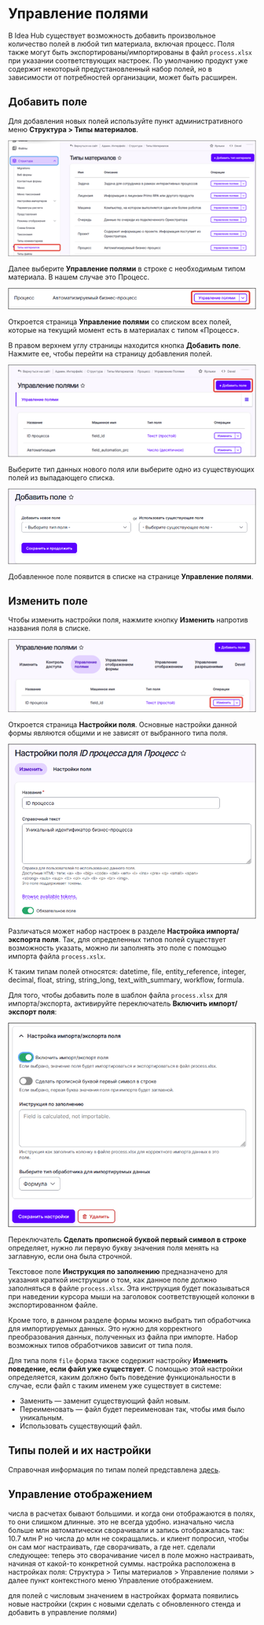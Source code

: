 # Управление полями

В Idea Hub существует возможность добавить произвольное количество полей в любой тип материала, включая процесс. Поля также могут быть экспортированы/импортированы в файл `process.xlsx` при указании соответствующих настроек. По умолчанию продукт уже содержит некоторый предустановленный набор полей, но в зависимости от потребностей организации, может быть расширен.

## Добавить поле

Для добавления новых полей используйте пункт административного меню **Структура > Типы материалов**.

![Структура > Типы материалов](<../../.gitbook/assets1/idea-hub/add-fields-menu.png>)

Далее выберите **Управление полями** в строке с необходимым типом материала. В нашем случае это Процесс.

![Управление полями процесса](<../../.gitbook/assets1/idea-hub/control-fields.png>)

Откроется страница **Управление полями** со списком всех полей, которые на текущий момент есть в материалах с типом «Процесс».

В правом верхнем углу страницы находится кнопка **Добавить поле**. Нажмите ее, чтобы перейти на страницу добавления полей. 

![Кнопка Добавить поле](<../../.gitbook/assets1/idea-hub/add-fields-button.png>)

Выберите тип данных нового поля или выберите одно из существующих полей из выпадающего списка.

![Форма добавления поля](<../../.gitbook/assets1/idea-hub/add-fields-form.png>)

Добавленное поле появится в списке на странице **Управление полями**.

## Изменить поле

Чтобы изменить настройки поля, нажмите кнопку **Изменить** напротив названия поля в списке.

![Кнопка Изменить](<../../.gitbook/assets1/idea-hub/change-field.png>)

Откроется страница **Настройки поля**. Основные настройки данной формы являются общими и не зависят от выбранного типа поля.

![Настройки поля](<../../.gitbook/assets1/idea-hub/change-form-1.png>)

Различаться может набор настроек в разделе **Настройка импорта/экспорта поля**. Так, для определенных типов полей существует возможность указать, можно ли заполнять это поле с помощью импорта файла `process.xslx`. 

К таким типам полей относятся: datetime, file, entity_reference, integer, decimal, float, string, string_long, text_with_summary, workflow, formula.

Для того, чтобы добавить поле в шаблон файла `process.xlsx` для импорта/экспорта, активируйте переключатель **Включить импорт/экспорт поля**:

![Настройка импорта/экспорта поля](<../../.gitbook/assets1/idea-hub/change-field-form-2.png>)

Переключатель **Сделать прописной буквой первый символ в строке** определяет, нужно ли первую букву значения поля менять на заглавную, если она была строчной.

Текстовое поле **Инструкция по заполнению** предназначено для указания краткой инструкции о том, как данное поле должно заполняться в файле `process.xlsx`. Эта инструкция будет показываться при наведении курсора мыши на заголовок соответствующей колонки в экспортированном файле. 

Кроме того, в данном разделе формы можно выбрать тип обработчика для импортируемых данных. Это нужно для корректного преобразования данных, полученных из файла при импорте. Набор возможных типов обработчиков зависит от типа поля.

Для типа поля `file` форма также содержит настройку **Изменить поведение, если файл уже существует**. С помощью этой настройки определяется, каким должно быть поведение функциональности в случае, если файл с таким именем уже существует в системе:
* Заменить — заменит существующий файл новым.
* Переименовать — файл будет переименован так, чтобы имя было уникальным.
* Использовать существующий файл.

## Типы полей и их настройки

Справочная информация по типам полей представлена [здесь](https://docs.primo-rpa.ru/primo-rpa/primo-rpa-idea-hub/processes/field-types).

## Управление отображением

числа в расчетах бывают большими. и когда они отображаются в полях, то они слишком длинные. это не всегда удобно. изначально числа больше млн автоматически сворачивали и запись отображалась так: 10.7 млн Р но числа до млн не сокращались. и клиент попросил, чтобы он сам мог настраивать, где сворачивать, а где нет. сделали следующее: теперь это сворачивание чисел в поле можно настраивать, начиная от какой-то конкретной суммы. настройка расположена в настройках поля: Структура > Типы материалов > Управление полями > далее пункт контекстного меню Управление отображением.

для полей с числовым значением в настройках формата появились новые настройки (скрин с новыми сделать с обновленного стенда и добавить в управление полями)

